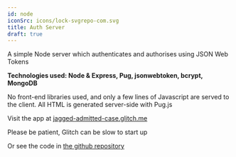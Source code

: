 ```yaml
---
id: node
iconSrc: icons/lock-svgrepo-com.svg
title: Auth Server
draft: true
---
```


A simple Node server which authenticates and authorises using JSON Web Tokens

**Technologies used: Node & Express, Pug, jsonwebtoken, bcrypt, MongoDB**

No front-end libraries used, and only a few lines of Javascript are served to the client. All HTML is generated server-side with Pug.js

Visit the app at <a href="https://jagged-admitted-case.glitch.me" target="_blank">jagged-admitted-case.glitch.me</a>

Please be patient, Glitch can be slow to start up

Or see the code in <a href='https://github.com/rtp314/auth-server' target='_blank'>the github repository</a>
